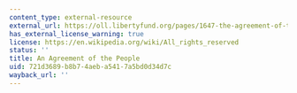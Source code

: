 ```yaml
---
content_type: external-resource
external_url: https://oll.libertyfund.org/pages/1647-the-agreement-of-the-people-as-presented-to-the-council-of-the-army
has_external_license_warning: true
license: https://en.wikipedia.org/wiki/All_rights_reserved
status: ''
title: An Agreement of the People
uid: 721d3689-b8b7-4aeb-a541-7a5bd0d34d7c
wayback_url: ''
---
```

